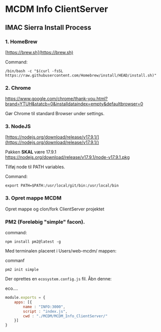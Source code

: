 # MCDM Info ClientServer





## IMAC Sierra Install Process

### 1. HomeBrew

[https://brew.sh](https://brew.sh)


Command:
```
/bin/bash -c "$(curl -fsSL https://raw.githubusercontent.com/Homebrew/install/HEAD/install.sh)"
```

### 2. Chrome
https://www.google.com/chrome/thank-you.html?brand=YTUH&statcb=0&installdataindex=empty&defaultbrowser=0

Gør Chrome til standard Browser under settings.

### 3. NodeJS

[https://nodejs.org/download/release/v17.9.1/](https://nodejs.org/download/release/v17.9.1/)

Pakken **SKAL** være 17.9.1     
https://nodejs.org/download/release/v17.9.1/node-v17.9.1.pkg 

Tilføj node til PATH variables.

Command:
```
export PATH=$PATH:/usr/local/git/bin:/usr/local/bin
```

### 3. Opret mappe MCDM

Opret mappe og clon/fork ClientServer projektet

### PM2 (Foreløbig "simple" facon).

command:

```
npm install pm2@latest -g
```
Med terminalen placeret i Users/web-mcdm/ mappen:

commanf
```
pm2 init simple
```

Der oprettes en `ecosystem.config.js` fil. Åbn denne:

eco....
```javascript
module.exports = {
    apps: [{
        name : "INFO:3000",
        script : "index.js",
        cwd : "./MCDM/MCDM_Info_ClientServer/"
    }]
}
```
